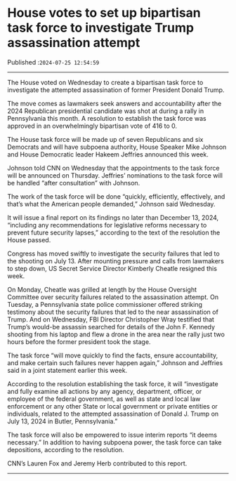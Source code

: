 # House votes to set up bipartisan task force to investigate Trump assassination attempt

Published :`2024-07-25 12:54:59`

---

The House voted on Wednesday to create a bipartisan task force to investigate the attempted assassination of former President Donald Trump.

The move comes as lawmakers seek answers and accountability after the 2024 Republican presidential candidate was shot at during a rally in Pennsylvania this month. A resolution to establish the task force was approved in an overwhelmingly bipartisan vote of 416 to 0.

The House task force will be made up of seven Republicans and six Democrats and will have subpoena authority, House Speaker Mike Johnson and House Democratic leader Hakeem Jeffries announced this week.

Johnson told CNN on Wednesday that the appointments to the task force will be announced on Thursday. Jeffries’ nominations to the task force will be handled “after consultation” with Johnson.

The work of the task force will be done “quickly, efficiently, effectively, and that’s what the American people demanded,” Johnson said Wednesday.

It will issue a final report on its findings no later than December 13, 2024, “including any recommendations for legislative reforms necessary to prevent future security lapses,” according to the text of the resolution the House passed.

Congress has moved swiftly to investigate the security failures that led to the shooting on July 13. After mounting pressure and calls from lawmakers to step down, US Secret Service Director Kimberly Cheatle resigned this week.

On Monday, Cheatle was grilled at length by the House Oversight Committee over security failures related to the assassination attempt. On Tuesday, a Pennsylvania state police commissioner offered striking testimony about the security failures that led to the near assassination of Trump. And on Wednesday, FBI Director Christopher Wray testified that Trump’s would-be assassin searched for details of the John F. Kennedy shooting from his laptop and flew a drone in the area near the rally just two hours before the former president took the stage.

The task force “will move quickly to find the facts, ensure accountability, and make certain such failures never happen again,” Johnson and Jeffries said in a joint statement earlier this week.

According to the resolution establishing the task force, it will “investigate and fully examine all actions by any agency, department, officer, or employee of the federal government, as well as state and local law enforcement or any other State or local government or private entities or individuals, related to the attempted assassination of Donald J. Trump on July 13, 2024 in Butler, Pennsylvania.”

The task force will also be empowered to issue interim reports “it deems necessary.” In addition to having subpoena power, the task force can take depositions, according to the resolution.

CNN’s Lauren Fox and Jeremy Herb contributed to this report.

---

